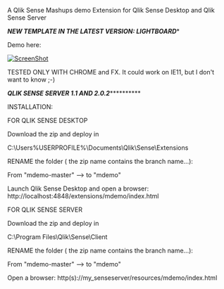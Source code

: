 A Qlik Sense Mashups demo Extension for Qlik Sense Desktop and Qlik Sense Server

*****NEW TEMPLATE IN THE LATEST VERSION: LIGHTBOARD******

Demo here:

[![ScreenShot](https://raw.githubusercontent.com/aalteirac/mdemo/master/thumb.png)](https://www.youtube.com/watch?v=USFK1hh5DWY)

TESTED ONLY WITH CHROME and FX. It could work on IE11, but I don't want to know ;-)

*****QLIK SENSE SERVER 1.1 AND 2.0.2***************

INSTALLATION:

FOR QLIK SENSE DESKTOP

  Download the zip and deploy in

  C:\Users\%USERPROFILE%\Documents\Qlik\Sense\Extensions

  RENAME the folder ( the zip name contains the branch name...):

  From "mdemo-master" --> to "mdemo"

  Launch Qlik Sense Desktop and open a browser: http://localhost:4848/extensions/mdemo/index.html

FOR QLIK SENSE SERVER

  Download the zip and deploy in

  C:\Program Files\Qlik\Sense\Client

  RENAME the folder ( the zip name contains the branch name...):

  From "mdemo-master" --> to "mdemo"

  Open a browser: http(s)://my_senseserver/resources/mdemo/index.html